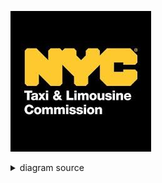 ![rendered image description](Imagenes/NYC.jpg)

<details>
  <summary>diagram source</summary>
  This details block is collapsed by default when viewed in GitHub. This hides the mermaid graph definition, while the rendered image
  linked above is shown. The details tag has to follow the image tag. (newlines allowed)

```mermaid
gantt
    title Diagrama de Gantt 

    section Elizabeth
    ETL              :a1, 2024-04-01, 4d
    Documentación     :after a1,2024-04-01, 3d
    Final Section      : 2024-05-12  , 12d


```
</details>
